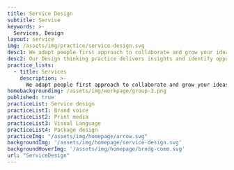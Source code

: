 ```yaml
---
title: Service Design
subtitle: Service
keywords: >-
  Services, Design
layout: service
img: /assets/img/practice/service-design.svg
desc1: We adapt people first approach to collaborate and grow your ideas into human centered products or services.
desc2: Our Design thinking practice delivers insights and identify opportunities to create and improve every touchpoint in a customer experience that are delightful and radically simple.
practice_lists:
  - title: Services
    description: >-
      We adapt people first approach to collaborate and grow your ideas into human centered products or services.
homebackgroundimg: /assets/img/workpage/group-3.png      
published: true
practiceList: Service design
practiceList1: Brand voice
practiceList2: Print media
practiceList3: Visual Language
practiceList4: Package design
practiceImg: "/assets/img/homepage/arrow.svg"
backgroundImg: '/assets/img/homepage/service-design.svg'
backgroundHoverImg: '/assets/img/homepage/brndg-comm.svg'
url: "ServiceDesign"
---
```

